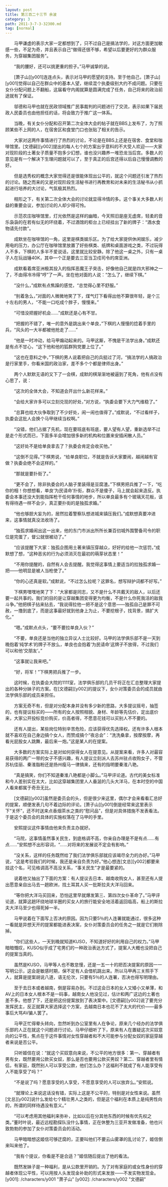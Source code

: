 ```yaml
---
layout: post
title: 第三百二十三节 余波
category: 3
path: 2011-3-7-3-32300.md
tag: [normal]
---
```


　　马甲谦虚的表示大家一定都想到了，只不过自己是搞法学的，对这方面更加敏感一些，不足为奇，并且表示自己“做得还很不够，希望以后要更好的为群众服务，为穿越集团服务”。

　　“我的腰好，还可以挑更重的担子。”马甲诚挚的说。

　　[萧子山][y001]连连点头，表示对马甲的愿望的支持。至于他自己，[萧子山][y001]觉得以自己在群众中的基本人望，继续混个执委级别大约不成问题。只要在女仆分配问题上不翻船，这届看守内阁就算是圆满完成了任务，自己将来的政治前途就有了保证。

　　邬德和马甲也就在民政领域推广民事裁判的问题进行了交流，表示如果下届民政人民委员也由他担任的话，将会致力于推广这一体系。

　　当晚，有关女仆分配和召开第二次全体大会的帖子就在BBS上发布了，为了照顾某些不上网的人，在宿舍区和食堂门口也张贴了相关的告示。

　　大家对这两件事情进行了热烈的讨论，不论是在BBS上还是在宿舍、食堂和咖啡馆里。[文德嗣][y002]提出的每人七个的方案出乎意料的不大受人欢迎——大家对现阶段的土著女子质量不抱多少幻想，谁也没兴趣养一堆恐龙当后宫。多数人的意见是有一个解决下生理问题就可以了，至于真正的后宫还得以后自己慢慢调教的好。

　　但是选秀权的概念大家觉得还是很能体现出公平的，就这个问题还引发了热烈的讨论。随之而来的又是对现阶段生活秘书进行再教育和对未来的生活秘书从小抓起进行培养的大讨论，气氛极其热烈。

　　相形之下，有关第二次全体大会的讨论就显得冷情的多。这个事关大多数人利益的重要会议，参加讨论的人却少得可怜。

　　示范农庄咖啡馆里，灯光依然是这样的幽暗，今天照旧是座无虚席，轻柔的音乐袅袅的在若有似无的环绕着，不过酒馆的柜台上已经挂出了新的牌子：“酒水食物请先付款”。

　　成默坐在咖啡馆的一角，这里是棋类娱乐区。为了给大家提供休闲娱乐，减少用电的压力，办公厅在咖啡馆里放置了好些棋类、纸牌和桌面游戏之类，不过玩得人不多，下棋的人多半不爱说话，这里就比较安静。除了他这一桌之外，只有一桌子人在玩战锤40K，其中一个正是要去三亚当卫戍司令的席亚洲。

　　成默看着席亚洲极其投入的指挥恶魔王子突击，好像他自己就是四大邪神之一了，不由得冷冷得“哼”了一声。坐在他对面的人说：“怎么了，继续下棋。”

　　“没什么，”成默有点焦躁的感觉，“总觉得心里不舒服。”

　　“别着急么，”对面的人微微地笑了下，煤气灯下看得出他不算很年轻，是个三十左右的男人，“不能一口吃成个胖子，慢慢来。”

　　“可惜没把握好机会……”成默还是心有不甘。

　　“把握的不错了，唯一的意外是跳出来个单良，”下棋的人慢慢的捻着手里的兵，“风头的一大半都被他抢走了……”

　　“他是一时冲动，给马甲煽动起来的。马甲这厮，不愧是干法学出身。”成默还是有点不甘心，“这下他和他的狐群狗党要上位了。”

　　“这也在意料之中，”下棋的男人说着把自己的兵挺过了河，“搞法学的人搞政治是行家里手，你看米国的政治家，差不多个个都是律师出身。”

　　两个人默默无语的又下了一会棋，成默的棋渐渐地被逼到了死角，他有点没有心思了，说：

　　“这次的全体大会，不知道会开出什么新花样来。”

　　“会给大家许多可以立刻兑现的好处，”对方说，“执委会要下大力气维稳了。”

　　“总算也给大伙争取到了不少好处，闹一闹也值得了。”成默说，“不过看样子，执委会这批人会换个马甲继续当权啊。”

　　“没错，他们占据了先机，现在要班底有班底，要人望有人望，重新选举不过是走个形式而已，下面多半会增加很多新的机构和位置来安插闲散人员。”

　　“这好处不是给单良拿去了？执委会肯定会收买他。”

　　“这倒不见得。”下棋男说，“给单良职位，不就是告诉大家要闹，越闹越有官做？执委会绝不会这样的。”

　　“那就是要扑街了。”

　　“更不会了，除非执委会的人脑子里装得是豆腐渣。”下棋男把兵推了一下，“吃你的相！你想想看，单良‘为民请命’扑街，群众不是傻子，马上就会起来造反。执委会本事还没大到能指挥枪干任何事情的地步，所以单良最多有个玻璃天花板，该有得待遇一样不会少，真正要扑街的是独孤求婚。”

　　“他也够胆大妄为的，居然拉着警察队想进城来镇压我们。”成默想真要冲进来，这事情就真没法收场了。

　　“独孤求婚闹出这一出来，他的东门市派出所所长兼百仞城外围警备司令的职位是完蛋了，督公就很被动了。”

　　“应该提醒下大家：独孤企图用土著来镇压穿越众，好好的给他一次惩罚，”成默想了想，“这种恶劣的行为必须消灭在最初的萌芽状态里！”

　　“不用你提醒的，自然有人会去提醒。我觉得这事情上要适当的拉独孤求婚一把——他明显是被人当枪使了。”

　　“你的心还真是软。”成默说，“不过怎么拉呢？这罪名，想写辩护词都不好写。”

　　下棋男嘿嘿地笑了下：“大家都是同志，又不是什么不共戴天的敌人，以后还要一起共事的。我们的目的是让穿越集团变得更为均衡，不是什么你死我活的敌我斗争。”他把棋子拈来拈去，“我说得拉他一把不是这个意思——独孤自己是罪不可赦，一撸到底了，而是这事最好就到他身上为止，不要挖根子，找背景，搞扩大化。”

　　“嗯。”成默点点头，“要不要拉单良入伙？”

　　“不要，单良还是当他的独立异议人士比较好。马甲的法学俱乐部不是一天到晚抱着‘纯学术’的牌子不放么，单良也会抱着‘为民请命’这牌子不放得，不过我们可以和他‘交朋友’。”

　　“这事就让我来吧。”

　　“好，将军！”下棋男把兵推了一步。

　　这时候，在执委会大院的1111室，法学俱乐部的几员干将正在汇总整理大家提出的各种分妹子的方案。在[文德嗣][y002]的提议下，女仆对策委员会的成员就由法学俱乐部的成员来担任。

　　方案无奇不有，但是对分配本身并没有多少新的思路，大多提议摇号，抽签的，也有提议标买的——所有的女人按照相貌、身材、年龄等先估价，定出底价来，大家公开投标竞价购买，价高者得，不愿意花钱可以买别人不不要的。

　　还有人提出，某些岗位特别辛苦危险，应该获得优先选择权。还有许多人根本就不喜欢在自己身边搞个女人，而赞成搞个“夜总会”：“洗洗桑拿，按摩按摩，再看光屁股女人跳舞，最后来一炮。”这是某人的在提案。

　　大多数的方案实际上是对如何获得女人在提意见。从提案来看，许多人对最容易获得的两广一带的女子不感兴趣，有人提议立刻派人去苏州驻点收购女子，不管苏杭佳丽、秦淮脂粉还是扬州瘦马一律搞来，还有的指明要秦淮八艳。

　　“真是搞笑，你们不知道秦淮八艳都是小脚么。”马甲评论道。古代的美女标准和今人差别实在太大，比如这穿越集团里人人垂涎的几头大洋马，在本时空的中国人看来都属于奇丑无比。

　　[文德嗣][y002]虽然是委员会的头，但是很少来这里，偶尔才会来看看汇总好的提案，顺便发表几句不着边际的评论。[萧子山][y001]倒是经常来这里表示下“关怀”，还不时送来点香烟茶水之类的“慰问品”，但是对具体措施不发表看法。于是这个委员会的具体的实施权落在了马甲的手里。

　　安熙提议这件事情由他来负责主办就好。

　　“马院，这事情虽然事关民生，到底格调不高，你亲自办理是不是有点……有点……”安熙想不出形容词，“……对将来的发展说不定会有影响。”

　　“没关系，这样的任务既然给了我们法学俱乐部就应该竭尽全力的办好。”马甲说，“这是考验我们的时候，我还是亲自负责为好。”他心想连[文总][y002]都要来挂这个名，可见格调高不高没关系，“事关民生”才是最要紧的。

　　说着他又抽出了下面的方案：有人提议去日本、越南收购女人，甚至还有人提出愿意亲自出马去一趟欧洲，找土耳其人买一批斯拉夫大洋马回来。

　　“等你把大洋马买回来，恐怕这里早就爆发第三、第四次女仆革命了。”马甲评论道，就算这趟环绕地球半圈的买女人的旅行能安全地活着返回临高，船上的斯拉夫大洋马至少也得死掉一半。

　　马甲说着在下面写上否决的原因。因为只要5％的人连署就能通过，很多这种一看就是异想天开的提案都能进表决案，女仆对策委员会的任务之一就是它们剔除掉。

　　“你们这些人，一天到晚就知道KUSO，不知道好好的利用自己的权力。”马甲暗暗慨叹，KUSO似乎成了宅男们的一种政治表达方式了，提案人大概也没把自己的提案当真的。

　　虽然是KUSO，马甲等人也不敢怠慢，还是一五一十的把否决提案的原因一一写明公示，这会是敏感时期，保不定有人会借机跳出来。所以马甲再三关照手下人，就算是提案胡说八道，语无伦次，只要有5％的人连署，否决也得写明理由。

　　至于去日本或者越南，倒是容易办到。不过这会日本的女人又矮小又单薄，和AV上的日本女人根本不是一码事，越南女人他没见过，估计和两广这边的土著也差不多。他想了下，还是把这份提案放到了表决案中。[文德嗣][y002]说了要充分发挥民主，反正就算大家选择这个方案，去越南日本也花不了太大的代价——最多事后大骂AV骗人罢了。

　　马甲正忙得晕头转向，忽然听到办公室里有人在争论，原来几个经办的法学俱乐部的人正在就这个问题进行讨论。马甲仔细听了下，原来有人在置疑这次买奴意向的公平性，焦点在于这件事情对女性穿越者和不大可能参与分配女奴的家庭穿越者来说是否公平。

　　只听姬信在说：“就这个买奴意向来说，不公平的地方很多：第一、穿越者有男有女，既然要用公款买女奴，那么是否也要用公款买男奴？第二、穿越者里有情侣，有家庭，既然别人可以享受公款，他们怎么办？这福利不就成了有人能享受有人不能享受了吗？”

　　“不是说了吗？愿意享受的人享受，不愿意享受的人可以放弃么。”安熙说。

　　“就理论上来说这话没有错，实际上这是不公平的，特别是对女性来说。虽然[文总][y002]说什么发给七个精壮男人之类的，但是这个福利在本质上是纯男性向的，所谓的同样待遇没有意义。”

　　“可以考虑用其他福利来弥补，比如以后在分其他东西的时候有优先权之类。”董时叶说，最近远程勘探队没什么事情，正在休整为三亚开发做准备，他也兴致勃勃的参加了女仆对策委员会的活动。

　　马甲暗暗想这姬信可够迂腐的，正要叫他们不要云山雾罩的乱讨论了，姬信倒来叫来他了。

　　“我有个提议，你看是不是合适？”姬信随后提出了他的看法。

　　既然发妹子是一种福利，是从公款里开销的。为了对有家庭的或女性身份的穿越者体现公平性，可以用按人头发现金补助的形式来发放——不发实物发现金。
[y001]: /characters/y001 "萧子山"
[y002]: /characters/y002 "文德嗣"
